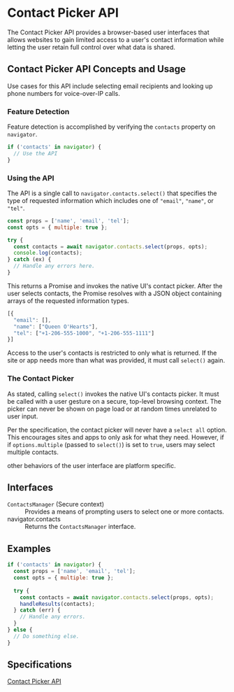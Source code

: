 # Contact Picker API

The Contact Picker API provides a browser-based user interfaces that allows websites to gain limited access to a user's contact information while letting the user retain full control over what data is shared. 

## Contact Picker API Concepts and Usage

Use cases for this API include selecting email recipients and looking up phone numbers for voice-over-IP calls.

### Feature Detection

Feature detection is accomplished by verifying the `contacts` property on `navigator`.

```js
if ('contacts' in navigator) {
  // Use the API
}
```

### Using the API

The API is a single call to `navigator.contacts.select()` that specifies the type of requested information which includes one of `"email"`, `"name"`, or `"tel"`.

```js
const props = ['name', 'email', 'tel'];
const opts = { multiple: true };

try {
  const contacts = await navigator.contacts.select(props, opts);
  console.log(contacts);
} catch (ex) {
  // Handle any errors here.
}
```

This returns a Promise and invokes the native UI's contact picker. After the user selects contacts, the Promise resolves with a JSON object containing arrays of the requested information types.

```js
[{
  "email": [],
  "name": ["Queen O'Hearts"],
  "tel": ["+1-206-555-1000", "+1-206-555-1111"]
}]
```

Access to the user's contacts is restricted to only what is returned. If the site or app needs more than what was provided, it must call `select()` again.

### The Contact Picker

As stated, calling `select()` invokes the native UI's contacts picker. It must be called with a user gesture on a secure, top-level browsing context. The picker can never be shown on page load or at random times unrelated to user input.

Per the specification, the contact picker will never have a `select all` option. This encourages sites and apps to only ask for what they need. However, if if `options.multiple` (passed to `select()`) is set to `true`, users may select multiple contacts.

other behaviors of the user interface are platform specific.

## Interfaces

<dl>
  <dt><code>ContactsManager</code> (Secure context)</dt>
  <dd>Provides a means of prompting users to select one or more contacts.</dd>
  <dt>navigator.contacts</dt>
  <dd>Returns the <code>ContactsManager</code> interface.</dd>
</dl>

## Examples

```js
if ('contacts' in navigator) {
  const props = ['name', 'email', 'tel'];
  const opts = { multiple: true };
  
  try {
    const contacts = await navigator.contacts.select(props, opts);
    handleResults(contacts);
  } catch (err) {
    // Handle any errors.
  }
} else {
  // Do something else.
}
```

## Specifications

[Contact Picker API](https://wicg.github.io/contact-api/spec/)